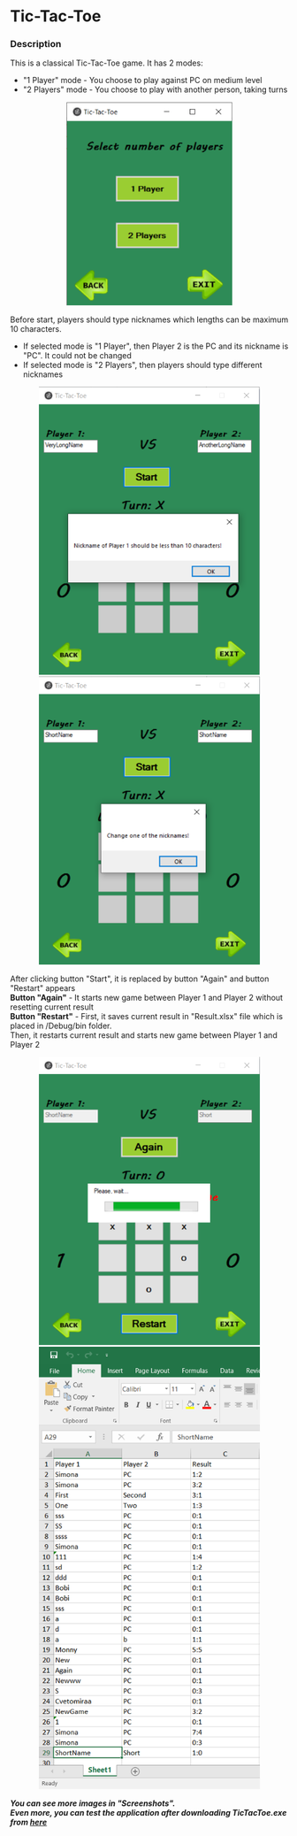 # Tic-Tac-Toe
### Description

This is a classical Tic-Tac-Toe game. It has 2 modes:
* "1 Player" mode - You choose to play against PC on medium level
* "2 Players" mode - You choose to play with another person, taking turns

<p align="center">
  <img src="/Screenshots/3-ModeWindow.png" width="300">
</p>

Before start, players should type nicknames which lengths can be maximum 10 characters.
* If selected mode is "1 Player", then Player 2 is the PC and its nickname is "PC". It could not be changed
* If selected mode is "2 Players", then players should type different nicknames

<p align="center">
  <img src="/Screenshots/6-ErrorLongNames.png" width="400"> </br>
  <img src="/Screenshots/7-ErrorSameNames.png" width="400">
</p>

After clicking button "Start", it is replaced by button "Again" and button "Restart" appears </br>
**Button "Again"** - It starts new game between Player 1 and Player 2 without resetting current result </br>
**Button "Restart"** - First, it saves current result in "Result.xlsx" file which is placed in /Debug/bin folder. </br>
Then, it restarts current result and starts new game between Player 1 and Player 2

<p align="center">
  <img src="/Screenshots/9-SavingResult.png" width="400"> </br>
  <img src="/Screenshots/SavedResults.png" width="400">
</p>

**_You can see more images in "Screenshots". </br>
Even more, you can test the application after downloading TicTacToe.exe from [here](./TicTacToe/bin/Debug/)_**
